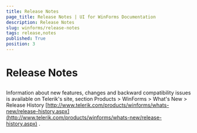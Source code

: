 ```yaml
---
title: Release Notes
page_title: Release Notes | UI for WinForms Documentation
description: Release Notes
slug: winforms/release-notes
tags: release,notes
published: True
position: 3
---
```


# Release Notes



## 

Information about new features, changes and backward compatibility issues is available on Telerik's site, section Products > WinForms > What's New > Release History 
          [http://www.telerik.com/products/winforms/whats-new/release-history.aspx](http://www.telerik.com/products/winforms/whats-new/release-history.aspx)
          .
        
